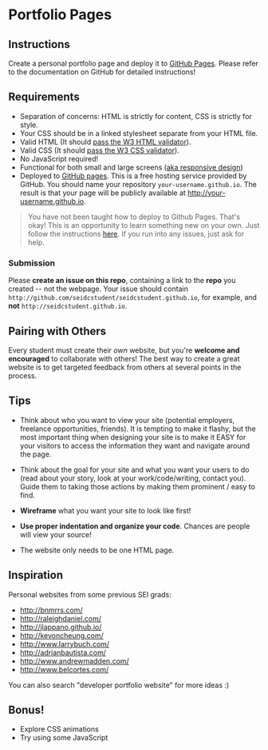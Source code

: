 # Portfolio Pages

## Instructions

Create a personal portfolio page and deploy it to [GitHub Pages](https://pages.github.com/). Please refer to the documentation on GitHub for detailed instructions!

## Requirements

- Separation of concerns: HTML is strictly for content, CSS is strictly for style. 
- Your CSS should be in a linked stylesheet separate from your HTML file.
- Valid HTML (It should [pass the W3 HTML validator](https://validator.w3.org/#validate_by_input)).
- Valid CSS (It should [pass the W3 CSS validator](https://jigsaw.w3.org/css-validator/#validate_by_input)).
- No JavaScript required! 
- Functional for both small and large screens ([aka responsive design](https://git.generalassemb.ly/dc-wdi-fundamentals/responsive-design))
- Deployed to [GitHub pages](https://pages.github.com/). This is a free hosting service provided by GitHub. You should name your repository `your-username.github.io`. The result is that your page will be publicly available at http://your-username.github.io.

> You have not been taught how to deploy to Github Pages. That's okay! This is an opportunity to learn something new on your own. Just follow the instructions [here](https://pages.github.com/). If you run into any issues, just ask for help.

### Submission

Please **create an issue on this repo**, containing a link to the **repo** you created -- not the webpage. Your issue should contain `http://github.com/seidcstudent/seidcstudent.github.io`, for example, and **not** `http://seidcstudent.github.io`.

## Pairing with Others

Every student must create their *own* website, but you're **welcome and encouraged** to collaborate with others! The best way to create a great website is to get targeted feedback from others at several points in the process.

## Tips

* Think about who you want to view your site (potential employers, freelance opportunities, friends). It is tempting to make it flashy, but the most important thing when designing your site is to make it EASY for your visitors to access the information they want and navigate around the page.

* Think about the goal for your site and what you want your users to do (read about your story, look at your work/code/writing, contact you). Guide them to taking those actions by making them prominent / easy to find.

* **Wireframe** what you want your site to look like first!

* **Use proper indentation and organize your code**. Chances are people will view your source!

* The website only needs to be one HTML page.

## Inspiration

Personal websites from some previous SEI grads:

* http://bnmrrs.com/
* http://raleighdaniel.com/
* http://jlappano.github.io/
* http://kevoncheung.com/
* http://www.larrybuch.com/
* http://adrianbautista.com/
* http://www.andrewmadden.com/
* http://www.belcortes.com/

You can also search "developer portfolio website" for more ideas :)

## Bonus!

* Explore CSS animations
* Try using some JavaScript

